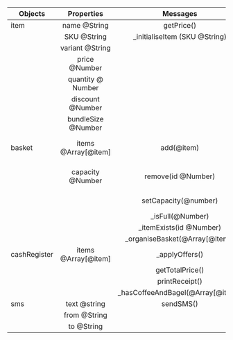| Objects | Properties | Messages | Output |
| - | :-: | :-: | - |
| item  | name @String | getPrice() | @Number
|| SKU @String | _initialiseItem (SKU @String)
|| variant @String
|| price @Number
|| quantity @ Number
|| discount @Number
|| bundleSize @Number
| basket | items @Array[@item]| add(@item) | items @Array[@item] **OR** @String
|| capacity @Number| remove(id @Number) | items @Array[@item] **OR** @String
||| setCapacity(@number) | capacity @Number
||| _isFull(@Number) | @Boolean
||| _itemExists(id @Number) | @Boolean
||| _organiseBasket(@Array[@item]) | @Array[@item]
| cashRegister | items @Array[@item] | _applyOffers() | @Array[@item]
||| getTotalPrice() | @Number
||| printReceipt() | @String
||| _hasCoffeeAndBagel(@Array[@item]) | @Boolean 
| sms | text @string | sendSMS()
|| from @String
|| to @String
